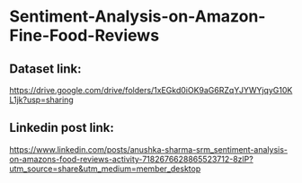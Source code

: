 # Sentiment-Analysis-on-Amazon-Fine-Food-Reviews
## Dataset link: 
https://drive.google.com/drive/folders/1xEGkd0iOK9aG6RZqYJYWYjqyG10KL1jk?usp=sharing
## Linkedin post link:
https://www.linkedin.com/posts/anushka-sharma-srm_sentiment-analysis-on-amazons-food-reviews-activity-7182676628865523712-8zlP?utm_source=share&utm_medium=member_desktop
